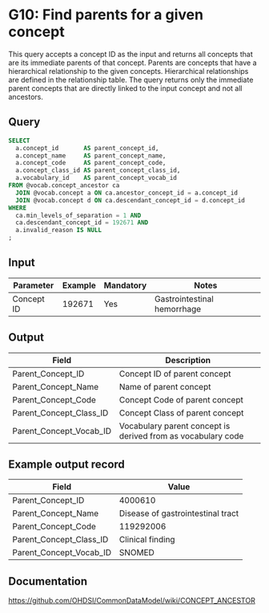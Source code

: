 <!---
Group:general
Name:G10 Find parents for a given concept
Author:Patrick Ryan
CDM Version: 5.3
-->

# G10: Find parents for a given concept

This query accepts a concept ID as the input and returns all concepts that are its immediate parents of that concept. Parents are concepts that have a hierarchical relationship to the given concepts. Hierarchical relationships are defined in the relationship table.
The query returns only the immediate parent concepts that are directly linked to the input concept and not all ancestors.

## Query
```sql
SELECT
  a.concept_id       AS parent_concept_id,
  a.concept_name     AS parent_concept_name,
  a.concept_code     AS parent_concept_code,
  a.concept_class_id AS parent_concept_class_id,
  a.vocabulary_id    AS parent_concept_vocab_id
FROM @vocab.concept_ancestor ca
  JOIN @vocab.concept a ON ca.ancestor_concept_id = a.concept_id
  JOIN @vocab.concept d ON ca.descendant_concept_id = d.concept_id
WHERE 
  ca.min_levels_of_separation = 1 AND
  ca.descendant_concept_id = 192671 AND
  a.invalid_reason IS NULL
;
```
## Input

|  Parameter |  Example |  Mandatory |  Notes |
| --- | --- | --- | --- |
|  Concept ID |  192671 |  Yes | Gastrointestinal hemorrhage |

## Output

|  Field |  Description |
| --- | --- |
|  Parent_Concept_ID |  Concept ID of parent concept |
|  Parent_Concept_Name |  Name of parent concept |
|  Parent_Concept_Code |  Concept Code of parent concept |
|  Parent_Concept_Class_ID |  Concept Class of parent concept |
|  Parent_Concept_Vocab_ID |  Vocabulary parent concept is derived from as vocabulary code |

## Example output record

|  Field |  Value |
| --- | --- |
|  Parent_Concept_ID |  4000610 |
|  Parent_Concept_Name |  Disease of gastrointestinal tract |
|  Parent_Concept_Code |  119292006 |
|  Parent_Concept_Class_ID |  Clinical finding |
|  Parent_Concept_Vocab_ID |  SNOMED |

## Documentation
https://github.com/OHDSI/CommonDataModel/wiki/CONCEPT_ANCESTOR
